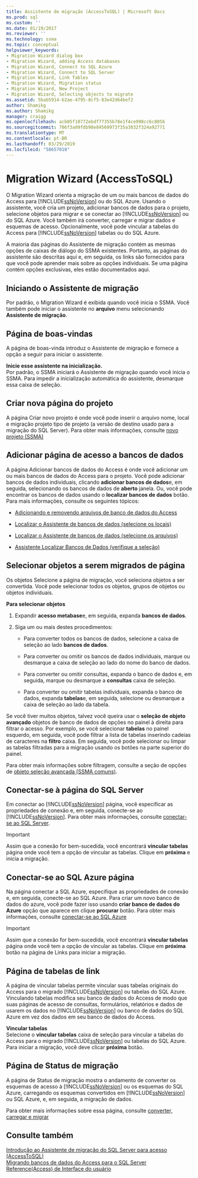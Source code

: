 ```yaml
---
title: Assistente de migração (AccessToSQL) | Microsoft Docs
ms.prod: sql
ms.custom: ''
ms.date: 01/19/2017
ms.reviewer: ''
ms.technology: ssma
ms.topic: conceptual
helpviewer_keywords:
- Migration Wizard dialog box
- Migration Wizard, adding Access databases
- Migration Wizard, Connect to SQL Azure
- Migration Wizard, Connect to SQL Server
- Migration Wizard, Link Tables
- Migration Wizard, Migration status
- Migration Wizard, New Project
- Migration Wizard, Selecting objects to migrate
ms.assetid: 5bab5914-b2ae-4795-8cf5-83e42d64bef2
author: Shamikg
ms.author: Shamikg
manager: craigg
ms.openlocfilehash: acb05f10772ebdf77355b78e1f4ce998cc6c8056
ms.sourcegitcommit: 706f3a89fdb98e84569973f35a3032f324a92771
ms.translationtype: MT
ms.contentlocale: pt-BR
ms.lasthandoff: 03/29/2019
ms.locfileid: "58657010"
---
```

# <a name="migration-wizard-accesstosql"></a>Migration Wizard (AccessToSQL)
O Migration Wizard orienta a migração de um ou mais bancos de dados do Access para [!INCLUDE[ssNoVersion](../../includes/ssnoversion-md.md)] ou do SQL Azure. Usando o assistente, você cria um projeto, adicionar bancos de dados para o projeto, selecione objetos para migrar e se conectar ao [!INCLUDE[ssNoVersion](../../includes/ssnoversion-md.md)] ou do SQL Azure. Você também irá converter, carregar e migrar dados e esquemas de acesso. Opcionalmente, você pode vincular a tabelas do Access para [!INCLUDE[ssNoVersion](../../includes/ssnoversion-md.md)] tabelas ou do SQL Azure.  
  
A maioria das páginas do Assistente de migração contém as mesmas opções de caixas de diálogo do SSMA existentes. Portanto, as páginas do assistente são descritas aqui e, em seguida, os links são fornecidos para que você pode aprender mais sobre as opções individuais. Se uma página contém opções exclusivas, eles estão documentados aqui.  
  
## <a name="starting-the-migration-wizard"></a>Iniciando o Assistente de migração  
Por padrão, o Migration Wizard é exibida quando você inicia o SSMA. Você também pode iniciar o assistente no **arquivo** menu selecionando **Assistente de migração**.  
  
## <a name="welcome-page"></a>Página de boas-vindas  
A página de boas-vinda introduz o Assistente de migração e fornece a opção a seguir para iniciar o assistente.  
  
**Inicie esse assistente na inicialização.**  
Por padrão, o SSMA iniciará o Assistente de migração quando você inicia o SSMA. Para impedir a inicialização automática do assistente, desmarque essa caixa de seleção.  
  
## <a name="create-new-project-page"></a>Criar nova página do projeto  
A página Criar novo projeto é onde você pode inserir o arquivo nome, local e migração projeto tipo de projeto (a versão de destino usado para a migração do SQL Server). Para obter mais informações, consulte [novo projeto (SSMA)](https://msdn.microsoft.com/ca294f6d-eeb5-42ca-9306-156281a3f0f3)  
  
## <a name="add-access-databases-page"></a>Adicionar página de acesso a bancos de dados  
A página Adicionar bancos de dados do Access é onde você adicionar um ou mais bancos de dados do Access para o projeto. Você pode adicionar bancos de dados individuais, clicando **adicionar bancos de dados**e, em seguida, selecionando os bancos de dados de **aberto** janela. Ou, você pode encontrar os bancos de dados usando o **localizar bancos de dados** botão. Para mais informações, consulte os seguintes tópicos:  
  
-   [Adicionando e removendo arquivos de banco de dados do Access](adding-and-removing-access-database-files-accesstosql.md)  
  
-   [Localizar o Assistente de bancos de dados (selecione os locais)](https://msdn.microsoft.com/00b2d32a-998b-47a7-b25c-589b5bd6777a)  
  
-   [Localizar o Assistente de bancos de dados (selecione os arquivos)](https://msdn.microsoft.com/2f574a34-4bab-40a4-89a8-ad4907ffc3fd)  
  
-   [Assistente Localizar Bancos de Dados (verifique a seleção)](https://msdn.microsoft.com/62e20e03-50cc-4ac8-8072-524d194d2ec3)  
  
## <a name="select-objects-to-migrate-page"></a>Selecionar objetos a serem migrados de página  
Os objetos Selecione a página de migração, você seleciona objetos a ser convertida. Você pode selecionar todos os objetos, grupos de objetos ou objetos individuais.  
  
**Para selecionar objetos**  
  
1.  Expandir **acesso metabase**e, em seguida, expanda **bancos de dados**.  
  
2.  Siga um ou mais destes procedimentos:  
  
    -   Para converter todos os bancos de dados, selecione a caixa de seleção ao lado **bancos de dados**.  
  
    -   Para converter ou omitir os bancos de dados individuais, marque ou desmarque a caixa de seleção ao lado do nome do banco de dados.  
  
    -   Para converter ou omitir consultas, expanda o banco de dados e, em seguida, marque ou desmarque a **consultas** caixa de seleção.  
  
    -   Para converter ou omitir tabelas individuais, expanda o banco de dados, expanda **tabelas**e, em seguida, selecione ou desmarque a caixa de seleção ao lado da tabela.  
  
Se você tiver muitos objetos, talvez você queira usar o **seleção de objeto avançado** objetos de banco de dados de opções no painel à direita para filtrar o acesso. Por exemplo, se você selecionar **tabelas** no painel esquerdo, em seguida, você pode filtrar a lista de tabelas inserindo cadeias de caracteres na **filtro** caixa. Em seguida, você pode selecionar ou limpar as tabelas filtradas para a migração usando os botões na parte superior do painel.  
  
Para obter mais informações sobre filtragem, consulte a seção de opções de [objeto seleção avançada (SSMA comuns)](https://msdn.microsoft.com/f53b0c79-5473-410a-a0dc-d8f544f7a63c).  
  
## <a name="connect-to-sql-server-page"></a>Conectar-se à página do SQL Server  
Em conectar ao [!INCLUDE[ssNoVersion](../../includes/ssnoversion-md.md)] página, você especificar as propriedades de conexão e, em seguida, conecte-se ao [!INCLUDE[ssNoVersion](../../includes/ssnoversion-md.md)]. Para obter mais informações, consulte [conectar-se ao SQL Server](connect-to-sql-server-accesstosql.md).
  
> [!IMPORTANT]  
> Assim que a conexão for bem-sucedida, você encontrará **vincular tabelas** página onde você tem a opção de vincular as tabelas. Clique em **próxima** e inicia a migração.  
  
## <a name="connect-to-sql-azure-page"></a>Conectar-se ao SQL Azure página  
Na página conectar a SQL Azure, especifique as propriedades de conexão e, em seguida, conecte-se ao SQL Azure. Para criar um novo banco de dados do azure, você pode fazer isso usando **criar banco de dados do Azure** opção que aparece em clique **procurar** botão. Para obter mais informações, consulte [conectar-se ao SQL Azure](connect-to-azure-sql-db-accesstosql.md)  
  
> [!IMPORTANT]  
> Assim que a conexão for bem-sucedida, você encontrará **vincular tabelas** página onde você tem a opção de vincular as tabelas. Clique em **próxima** botão na página de Links para iniciar a migração.  
  
## <a name="link-tables-page"></a>Página de tabelas de link  
A página de vincular tabelas permite vincular suas tabelas originais do Access para o migrado [!INCLUDE[ssNoVersion](../../includes/ssnoversion-md.md)] ou tabelas do SQL Azure. Vinculando tabelas modifica seu banco de dados do Access de modo que suas páginas de acesso de consultas, formulários, relatórios e dados de usarem os dados no [!INCLUDE[ssNoVersion](../../includes/ssnoversion-md.md)] ou banco de dados do SQL Azure em vez dos dados em seu banco de dados do Access.  
  
**Vincular tabelas**  
Selecione o **vincular tabelas** caixa de seleção para vincular a tabelas do Access para o migrado [!INCLUDE[ssNoVersion](../../includes/ssnoversion-md.md)] ou tabelas do SQL Azure. Para iniciar a migração, você deve clicar **próxima** botão.  
  
## <a name="migration-status-page"></a>Página de Status de migração  
A página de Status de migração mostra o andamento de converter os esquemas de acesso à [!INCLUDE[ssNoVersion](../../includes/ssnoversion-md.md)] ou os esquemas do SQL Azure, carregando os esquemas convertidos em [!INCLUDE[ssNoVersion](../../includes/ssnoversion-md.md)] ou SQL Azure, e, em seguida, a migração de dados.  
  
Para obter mais informações sobre essa página, consulte [converter, carregar e migrar](https://msdn.microsoft.com/4ec83e96-88a5-4b7b-8d5a-f3429d9a936b)  
  
## <a name="see-also"></a>Consulte também  
[Introdução ao Assistente de migração do SQL Server para acesso &#40;AccessToSQL&#41;](../../ssma/access/getting-started-with-sql-server-migration-assistant-for-access-accesstosql.md)  
[Migrando bancos de dados do Access para o SQL Server](migrating-access-databases-to-sql-server-azure-sql-db-accesstosql.md)  
[Reference(Access) de Interface do usuário](https://msdn.microsoft.com/af24c303-4a41-449b-9c86-d6558a97e839)  
  
